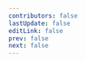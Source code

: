 ```yaml
---
contributors: false
lastUpdate: false
editLink: false
prev: false
next: false
---
```


<ApiDoc spec-url="https://raw.githubusercontent.com/crawlab-team/crawlab-core/main/docs/api/openapi.yaml"></ApiDoc>

<script setup lang="ts">
import { onMounted } from 'vue';

onMounted(() => {
  import('rapidoc');
});
</script>
